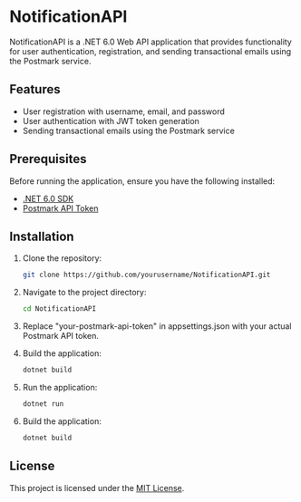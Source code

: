 # NotificationAPI

NotificationAPI is a .NET 6.0 Web API application that provides functionality for user authentication, registration, and sending transactional emails using the Postmark service.

## Features

- User registration with username, email, and password
- User authentication with JWT token generation
- Sending transactional emails using the Postmark service

## Prerequisites

Before running the application, ensure you have the following installed:

- [.NET 6.0 SDK](https://dotnet.microsoft.com/download/dotnet/6.0)
- [Postmark API Token](https://postmarkapp.com)

## Installation

1. Clone the repository:

   ```bash
   git clone https://github.com/yourusername/NotificationAPI.git

2. Navigate to the project directory:

   
   ```bash
   cd NotificationAPI
   
3. Replace "your-postmark-api-token" in appsettings.json with your actual Postmark API token.

4. Build the application:
   
   ```bash
   dotnet build

5. Run the application:
   
   ```bash
   dotnet run


4. Build the application:

   
   ```bash
   dotnet build

   
## License

This project is licensed under the [MIT License](LICENSE).
